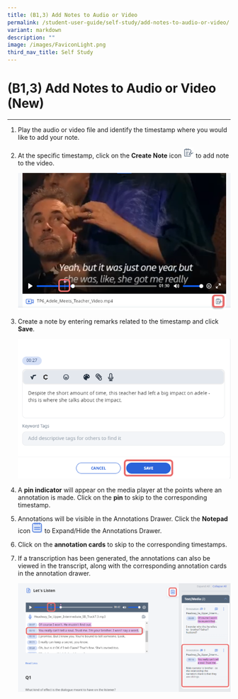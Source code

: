 ```yaml
---
title: (B1,3) Add Notes to Audio or Video
permalink: /student-user-guide/self-study/add-notes-to-audio-or-video/
variant: markdown
description: ""
image: /images/FaviconLight.png
third_nav_title: Self Study
---
```

<h1>(B1,3) Add Notes to Audio or Video (New)</h1>
<hr>
<ol>
<li>
<p>Play the audio or video file and identify the timestamp where you would like to add your note.</p>
</li>
<li>
<p>At the specific timestamp, click on the <strong>Create Note</strong> icon <img style="width:1.5rem; display: inline;" src="/images/Icons/createnote.svg"> to add note to the video.</p>
<p><img alt="Add Notes to Audio or Video" src="/images/1Student/SS_Addnotesaudio.png"></p>
</li>
<li>
<p>Create a note by entering remarks related to the timestamp and click <strong>Save</strong>.</p>
<p><img alt="Add Notes to Audio or Video" src="/images/1Student/SS_Addnotesaudio1.png"></p>
</li>
<li>
<p>A <strong>pin indicator</strong> will appear on the media player at the points where an annotation is made. Click on the <strong>pin</strong> to skip to the corresponding timestamp.</p>
</li>
<li>
<p>Annotations will be visible in the Annotations Drawer. Click the&nbsp;<strong>Notepad</strong> icon <img style="width:1.5rem; display: inline;" src="/images/Icons/Note.svg"> to Expand/Hide the Annotations Drawer.</p>
</li>
<li>
<p>Click on the <strong>annotation cards</strong> to skip to the corresponding timestamps.</p>
</li>
<li>
<p>If a transcription has been generated, the annotations can also be viewed in the transcript, along with the corresponding annotation cards in the annotation drawer.</p>
<p><img alt="Add Notes to Audio or Video" src="/images/1Student/SS_AnnotateImage2.png"></p>
</li>
</ol>